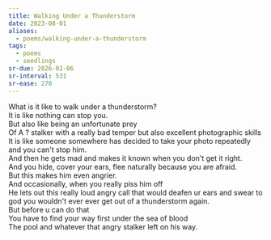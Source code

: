 ```yaml
---
title: Walking Under a Thunderstorm
date: 2023-08-01
aliases:
  - poems/walking-under-a-thunderstorm
tags:
  - poems
  - seedlings
sr-due: 2026-02-06
sr-interval: 531
sr-ease: 270
---
```

What is it like to walk under a thunderstorm?  
It is like nothing can stop you.  
But also like being an unfortunate prey  
Of A ? stalker with a really bad temper but also excellent photographic skills  
It is like someone somewhere has decided to take your photo repeatedly and you can't stop him.  
And then he gets mad and makes it known when you don't get it right.  
And you hide, cover your ears, flee naturally because you are afraid.  
But this makes him even angrier.  
And occasionally, when you really piss him off  
He lets out this really loud angry call that would deafen ur ears and swear to god you wouldn't ever ever get out of a thunderstorm again.  
But before u can do that  
You have to find your way first under the sea of blood  
The pool and whatever that angry stalker left on his way.  